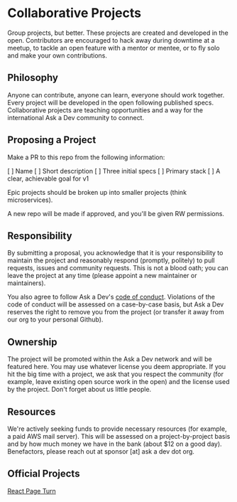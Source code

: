 # Collaborative Projects

Group projects, but better. These projects are created and developed in the open. Contributors are encouraged to hack away during downtime at a meetup, to tackle an open feature with a mentor or mentee, or to fly solo and make your own contributions.

## Philosophy

Anyone can contribute, anyone can learn, everyone should work together. Every project will be developed in the open following published specs.  Collaborative projects are teaching opportunities and a way for the international Ask a Dev community to connect.

## Proposing a Project

Make a PR to this repo from the following information:

[ ] Name
[ ] Short description
[ ] Three initial specs
[ ] Primary stack
[ ] A clear, achievable goal for v1

Epic projects should be broken up into smaller projects (think microservices).

A new repo will be made if approved, and you'll be given RW permissions.

## Responsibility

By submitting a proposal, you acknowledge that it is your responsibility to maintain the project and reasonably respond (promptly, politely) to pull requests, issues and community requests. This is not a blood oath; you can leave the project at any time (please appoint a new maintainer or maintainers).

You also agree to follow Ask a Dev's [code of conduct](https://github.com/askadev/community-standards#code-of-conduct). Violations of the code of conduct will be assessed on a case-by-case basis, but Ask a Dev reserves the right to remove you from the project (or transfer it away from our org to your personal Github).

## Ownership

The project will be promoted within the Ask a Dev network and will be featured here. You may use whatever license you deem appropriate. If you hit the big time with a project, we ask that you respect the community (for example, leave existing open source work in the open) and the license used by the project. Don't forget about us little people.

## Resources

We're actively seeking funds to provide necessary resources (for example, a paid AWS mail server). This will be assessed on a project-by-project basis and by how much money we have in the bank (about $12 on a good day). Benefactors, please reach out at sponsor [at] ask a dev dot org.

## Official Projects

[React Page Turn](https://github.com/askadev/react-page-turn)
